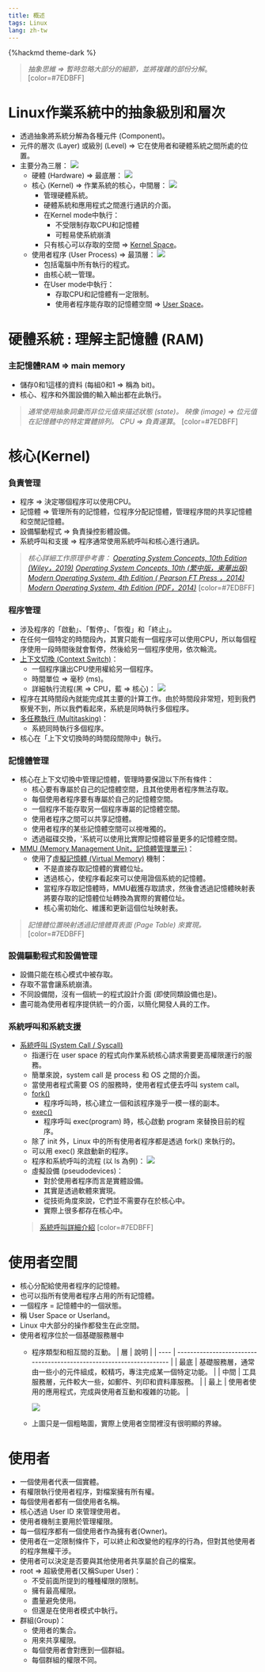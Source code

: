 ```yaml
---
title: 概述
tags: Linux
lang: zh-tw
---
```


{%hackmd theme-dark %}

> *抽象思維 => 暫時忽略大部分的細節，並將複雜的部份分解*。
> [color=#7EDBFF]

# Linux作業系統中的抽象級別和層次
- 透過抽象將系統分解為各種元件 (Component)。
- 元件的層次 (Layer) 或級別 (Level) => 它在使用者和硬體系統之間所處的位置。
- 主要分為三層：
    ![](https://i.imgur.com/2lCqzRd.png)
    - 硬體 (Hardware) => 最底層：
        ![](https://i.imgur.com/OGrDolh.png)
    - 核心 (Kernel) => 作業系統的核心，中間層：
        ![](https://i.imgur.com/3o2rkdB.png)
        - 管理硬體系統。
        - 硬體系統和應用程式之間進行通訊的介面。
        - 在Kernel mode中執行：
            - 不受限制存取CPU和記憶體
            - 可輕易使系統崩潰
        - 只有核心可以存取的空間 => [Kernel Space](https://zh.wikipedia.org/wiki/%E4%BD%BF%E7%94%A8%E8%80%85%E7%A9%BA%E9%96%93)。
    - 使用者程序 (User Process) => 最頂層：
        ![](https://i.imgur.com/WVOzGO0.png)
        - 包括電腦中所有執行的程式。
        - 由核心統一管理。
        - 在User mode中執行：
            - 存取CPU和記憶體有一定限制。
            - 使用者程序能存取的記憶體空間 => [User Space](https://zh.wikipedia.org/wiki/%E4%BD%BF%E7%94%A8%E8%80%85%E7%A9%BA%E9%96%93)。

# 硬體系統 : 理解主記憶體 (RAM)
### 主記憶體RAM => main memory
- 儲存0和1這樣的資料 (每組0和1 => 稱為 bit)。
- 核心、程序和外圍設備的輸入輸出都在此執行。

> *通常使用抽象詞彙而非位元值來描述狀態 (state)。
> 映像 (image) => 位元值在記憶體中的特定實體排列。
> CPU => 負責運算*。
> [color=#7EDBFF]

# 核心(Kernel)
### 負責管理
- 程序 => 決定哪個程序可以使用CPU。
- 記憶體 => 管理所有的記憶體，位程序分配記憶體，管理程序間的共享記憶體和空閒記憶體。
- 設備驅動程式 => 負責操控影體設備。
- 系統呼叫和支援 => 程序通常使用系統呼叫和核心進行通訊。
> *核心詳細工作原理參考書：
> [Operating System Concepts, 10th Edition (Wiley，2019)](https://www.tenlong.com.tw/products/9781119454083)
> [Operating System Concepts, 10th (繁中版，東華出版)](https://www.tenlong.com.tw/products/9789865522506?list_name=trs-t)
> [Modern Operating System, 4th Edition ( Pearson FT Press ，2014)](https://www.tenlong.com.tw/products/9781292061429)
> [Modern Operating System, 4th Edition (PDF，2014)](http://index-of.es/Varios-2/Modern%20Operating%20Systems%204th%20Edition.pdf)*
> [color=#7EDBFF]

### 程序管理
- 涉及程序的「啟動」、「暫停」、「恢復」和「終止」。
- 在任何一個特定的時間段內，其實只能有一個程序可以使用CPU，所以每個程序使用一段時間後就會暫停，然後給另一個程序使用，依次輪流。
- [上下文切換 (Context Switch)](https://yang-docs.readthedocs.io/en/latest/linux/contextswitch.html#id4)：
    - 一個程序讓出CPU使用權給另一個程序。
    - 時間單位 => 毫秒 (ms)。
    - 詳細執行流程(黑 => CPU，藍 => 核心)：
        ![](https://i.imgur.com/RgbWrwp.png)
- 程序在其時間段內就能完成其主要的計算工作。由於時間段非常短，短到我們察覺不到，所以我們看起來，系統是同時執行多個程序。
- [多任務執行 (Multitasking)](https://zh.wikipedia.org/wiki/%E5%A4%9A%E4%BB%BB%E5%8A%A1%E5%A4%84%E7%90%86)：
    - 系統同時執行多個程序。
- 核心在「上下文切換時的時間段間隙中」執行。

### 記憶體管理
- 核心在上下文切換中管理記憶體，管理時要保證以下所有條件：
    - 核心要有專屬於自己的記憶體空間，且其他使用者程序無法存取。
    - 每個使用者程序要有專屬於自己的記憶體空間。
    - 一個程序不能存取另一個程序專屬的記憶體空間。
    - 使用者程序之間可以共享記憶體。
    - 使用者程序的某些記憶體空間可以視唯獨的。
    - 透過磁碟交換，'系統可以使用比實際記憶體容量更多的記憶體空間。
- [MMU (Memory Management Unit，記憶體管理單元)](https://zh.wikipedia.org/wiki/%E5%86%85%E5%AD%98%E7%AE%A1%E7%90%86%E5%8D%95%E5%85%83)：
    - 使用了[虛擬記憶體 (Virtual Memory)](https://zh.wikipedia.org/wiki/%E8%99%9A%E6%8B%9F%E5%86%85%E5%AD%98) 機制：
        - 不是直接存取記憶體的實體位址。
        - 透過核心，使程序看起來可以使用證個系統的記憶體。
        - 當程序存取記憶體時，MMU截獲存取請求，然後會透過記憶體映射表將要存取的記憶體位址轉換為實際的實體位址。
        - 核心需初始化、維護和更新這個位址映射表。
> *記憶體位置映射透過記憶體頁表面 (Page Table) 來實現。*
> [color=#7EDBFF]

### 設備驅動程式和設備管理
- 設備只能在核心模式中被存取。
- 存取不當會讓系統崩潰。
- 不同設備間，沒有一個統一的程式設計介面 (即使同類設備也是)。
- 盡可能為使用者程序提供統一的介面，以簡化開發人員的工作。

### 系統呼叫和系統支援
- [系統呼叫 (System Call / Syscall)](https://zh.wikipedia.org/zh-tw/%E7%B3%BB%E7%B5%B1%E8%AA%BF%E7%94%A8)
    - 指運行在 user space 的程式向作業系統核心請求需要更高權限運行的服務。
    - 簡單來說，system call 是 process 和 OS 之間的介面。
    - 當使用者程式需要 OS 的服務時，使用者程式便去呼叫 system call。
    - [fork()](https://blog.gtwang.org/programming/c-fork-tutorial-multi-process-programming/)
        - 程序呼叫時，核心建立一個和該程序幾乎一模一樣的副本。
    - [exec()](https://www.cntofu.com/book/46/linux_system/linuxxi_tong_bian_cheng_zhi_jin_cheng_ff08_wu_ff09.md)
        - 程序呼叫 exec(program) 時，核心啟動 program 來替換目前的程序。
    - 除了 init 外，Linux 中的所有使用者程序都是透過 fork() 來執行的。
    - 可以用 exec() 來啟動新的程序。
    - 程序和系統呼叫的流程 (以 ls 為例)：
        ![](https://i.imgur.com/uuFPTCU.png)
    - 虛擬設備 (pseudodevices)：
        - 對於使用者程序而言是實體設備。
        - 其實是透過軟體來實現。
        - 從技術角度來說，它們並不需要存在於核心中。
        - 實際上很多都存在核心中。
    > [系統呼叫詳細介紹](https://hackmd.io/@combo-tw/Linux-%E8%AE%80%E6%9B%B8%E6%9C%83/%2F%40combo-tw%2FBJPoAcqQS)
    > [color=#7EDBFF]

# 使用者空間
- 核心分配給使用者程序的記憶體。
- 也可以指所有使用者程序占用的所有記憶體。
- 一個程序 = 記憶體中的一個狀態。
- 稱 User Space or Userland。
- Linux 中大部分的操作都發生在此空間。
- 使用者程序位於一個基礎服務層中
    - 程序類型和相互間的互動。
        | 層   | 說明                                                                 |
        | ---- | -------------------------------------------------------------------- |
        | 最底 | 基礎服務層，通常由一些小的元件組成，較精巧，專注完成某一個特定功能。 |
        | 中間 | 工具服務層，元件較大一些，如郵件、列印和資料庫服務。                 |
        | 最上 | 使用者使用的應用程式，完成與使用者互動和複雜的功能。                 |
        
        ![](https://i.imgur.com/SK0ktU1.png)
    - 上圖只是一個粗略圖，實際上使用者空間裡沒有很明顯的界線。

# 使用者
- 一個使用者代表一個實體。
- 有權限執行使用者程序，對檔案擁有所有權。
- 每個使用者都有一個使用者名稱。
- 核心透過 User ID 來管理使用者。
- 使用者機制主要用於管理權限。
- 每一個程序都有一個使用者作為擁有者(Owner)。
- 使用者在一定限制條件下，可以終止和改變他的程序的行為，但對其他使用者的程序無權干涉。
- 使用者可以決定是否要與其他使用者共享屬於自己的檔案。
- root => 超級使用者(又稱Super User)：
    - 不受前面所提到的種種權限的限制。
    - 擁有最高權限。
    - 盡量避免使用。
    - 但還是在使用者模式中執行。
- 群組(Group)：
    - 使用者的集合。
    - 用來共享權限。
    - 每個使用者會對應到一個群組。
    - 每個群組的權限不同。